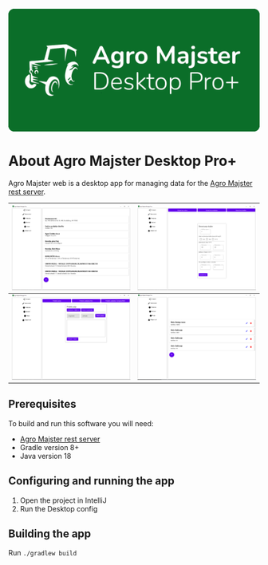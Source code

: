 ![banner](assets/banner-desktop-seljaki.png)

# About Agro Majster Desktop Pro+

Agro Majster web is a desktop app for managing data for the [Agro Majster rest server](https://github.com/Seljaki/server).

| ![](assets/image1.png) | ![](assets/image2.png) |
|------------------------|------------------------|
| ![](assets/image3.png) | ![](assets/image4.png) |


## Prerequisites

To build and run this software you will need:  
- [Agro Majster rest server](https://github.com/Seljaki/server)  
- Gradle version 8+
- Java version 18

## Configuring and running the app

1. Open the project in IntelliJ
2. Run the Desktop config

## Building the app

Run ```./gradlew build```